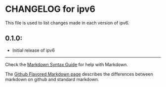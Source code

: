 # CHANGELOG for ipv6

This file is used to list changes made in each version of ipv6.

## 0.1.0:

* Initial release of ipv6

- - - 
Check the [Markdown Syntax Guide](http://daringfireball.net/projects/markdown/syntax) for help with Markdown.

The [Github Flavored Markdown page](http://github.github.com/github-flavored-markdown/) describes the differences between markdown on github and standard markdown.
